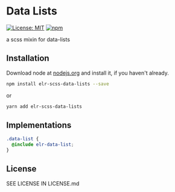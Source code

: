 # Data Lists

[![License: MIT](https://img.shields.io/badge/License-MIT-yellow.svg)](https://opensource.org/licenses/MIT)
[![npm](https://img.shields.io/npm/dm/elr-scss-data-lists.svg?style=flat)](https://npmjs.com/package/elr-scss-data-lists)

a scss mixin for data-lists

## Installation

Download node at [nodejs.org](http://nodejs.org) and install it, if you haven't already.

```sh
npm install elr-scss-data-lists --save
```

or

```sh
yarn add elr-scss-data-lists
```

## Implementations

```scss
.data-list {
  @include elr-data-list;
}
```

## License

SEE LICENSE IN LICENSE.md

